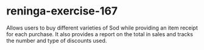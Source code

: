 # reninga-exercise-167
Allows users to buy different varieties of Sod while providing an item receipt for each purchase. It also provides a report on the total in sales and tracks the number and type of discounts used.
